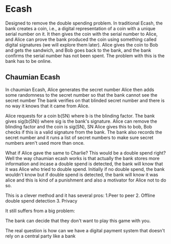 # Ecash

Designed to remove the double spending problem. In traditional Ecash, the bank creates a coin, i.e., a digital representation of a coin with a unique serial number on it. It then gives the coin with the serial number to Alice, and Alice can prove the bank produced the coin using something called digital signatures (we will explore them later). Alice gives the coin to Bob and gets the sandwich, and Bob goes back to the bank, and the bank confirms the serial number has not been spent. The problem with this is the bank has to be online.

## Chaumian Ecash

In chaumian Ecash, Alice generates the secret number
Alice then adds some randomness to the secret number so that the bank cannot see the secret number
The bank verifies on that blinded secret number and there is no way it knows that it came from Alice.

Alice requests for a coin b(SN) where b is the blinding factor.
The bank gives sig(b(SN)) where sig is the bank's signature.
Alice can remove the blinding factor and the coin is sig(SN), SN
Alice gives this to bob, Bob checks if this is a valid signature from the bank. The bank also records the secret number and it runs a list of secret numbers to make sure secret numbers aren't used more than once.

What if Alice gave the same to Charlie? This would be a double spend right? Well the way chaumian ecash works is that actually the bank stores more information and incase a double spend is detected, the bank will know that it was Alice who tried to double spend. Initially if no double spend, the bank wouldn't know but if double spend is detected, the bank will know it was alice and this is kind of a punishment and also a motivator for Alice not to do so.

This is a clever method and it has several pros:
1.Peer to peer 2. Offline double spend detection 3. Privacy

It still suffers from a big problem:

The bank can decide that they don't want to play this game with you.

The real question is how can we have a digital payment system that doesn't rely on a central party like a bank

